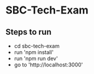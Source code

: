 # SBC-Tech-Exam


## Steps to run
- cd sbc-tech-exam
- run 'npm install'
- run 'npm run dev'
- go to 'http://localhost:3000'